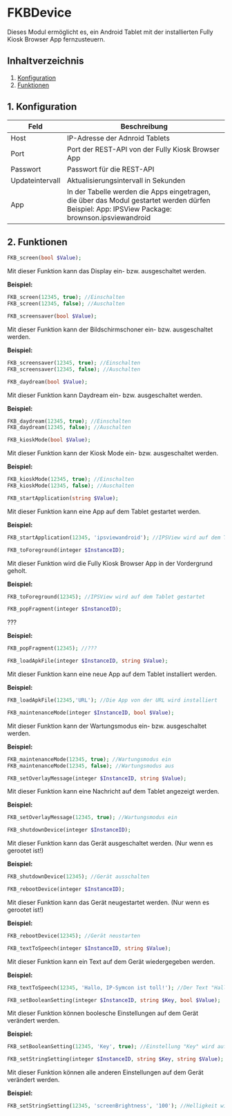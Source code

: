 # FKBDevice
   Dieses Modul ermöglicht es, ein Android Tablet mit der installierten Fully Kiosk Browser App fernzusteuern.
     
   ## Inhaltverzeichnis
   1. [Konfiguration](#1-konfiguration)
   2. [Funktionen](#2-funktionen)
   
   ## 1. Konfiguration
   
   Feld | Beschreibung
   ------------ | ----------------
   Host | IP-Adresse der Adnroid Tablets
   Port | Port der REST-API von der Fully Kiosk Browser App
   Passwort | Passwort für die REST-API
   Updateintervall | Aktualisierungsintervall in Sekunden
   App | In der Tabelle werden die Apps eingetragen, die über das Modul gestartet werden dürfen Beispiel: App: IPSView Package: brownson.ipsviewandroid
   
   ## 2. Funktionen

   ```php
   FKB_screen(bool $Value);
   ```
   Mit dieser Funktion kann das Display ein- bzw. ausgeschaltet werden.
 
   **Beispiel:**
   ```php
   FKB_screen(12345, true); //Einschalten
   FKB_screen(12345, false); //Auschalten
   ```

   ```php
   FKB_screensaver(bool $Value);
   ```
   Mit dieser Funktion kann der Bildschirmschoner ein- bzw. ausgeschaltet werden.
 
   **Beispiel:**
   ```php
   FKB_screensaver(12345, true); //Einschalten
   FKB_screensaver(12345, false); //Auschalten
   ```

   ```php
   FKB_daydream(bool $Value);
   ```
   Mit dieser Funktion kann Daydream ein- bzw. ausgeschaltet werden.
 
   **Beispiel:**
   ```php
   FKB_daydream(12345, true); //Einschalten
   FKB_daydream(12345, false); //Auschalten
   ```

   ```php
   FKB_kioskMode(bool $Value);
   ```
   Mit dieser Funktion kann der Kiosk Mode ein- bzw. ausgeschaltet werden.
 
   **Beispiel:**
   ```php
   FKB_kioskMode(12345, true); //Einschalten
   FKB_kioskMode(12345, false); //Auschalten
   ```

   ```php
   FKB_startApplication(string $Value);
   ```
   Mit dieser Funktion kann eine App auf dem Tablet gestartet werden.
 
   **Beispiel:**
   ```php
   FKB_startApplication(12345, 'ipsviewandroid'); //IPSView wird auf dem Tablet gestartet
   ```

   ```php
   FKB_toForeground(integer $InstanceID);
   ```
   Mit dieser Funktion wird die Fully Kiosk Browser App in der Vordergrund geholt.
 
   **Beispiel:**
   ```php
   FKB_toForeground(12345); //IPSView wird auf dem Tablet gestartet
   ```

   ```php
   FKB_popFragment(integer $InstanceID);
   ```
   ???
 
   **Beispiel:**
   ```php
   FKB_popFragment(12345); //???
   ```

   ```php
   FKB_loadApkFile(integer $InstanceID, string $Value);
   ```
   Mit dieser Funktion kann eine neue App auf dem Tablet installiert werden.
 
   **Beispiel:**
   ```php
   FKB_loadApkFile(12345,'URL'); //Die App von der URL wird installiert
   ```

   ```php
   FKB_maintenanceMode(integer $InstanceID, bool $Value);
   ```
   Mit dieser Funktion kann der Wartungsmodus ein- bzw. ausgeschaltet werden.
 
   **Beispiel:**
   ```php
   FKB_maintenanceMode(12345, true); //Wartungsmodus ein
   FKB_maintenanceMode(12345, false); //Wartungsmodus aus
   ```

   ```php
   FKB_setOverlayMessage(integer $InstanceID, string $Value);
   ```
   Mit dieser Funktion kann eine Nachricht auf dem Tablet angezeigt werden.
 
   **Beispiel:**
   ```php
   FKB_setOverlayMessage(12345, true); //Wartungsmodus ein
   ```

   ```php
   FKB_shutdownDevice(integer $InstanceID);
   ```
   Mit dieser Funktion kann das Gerät ausgeschaltet werden. (Nur wenn es gerootet ist!)
 
   **Beispiel:**
   ```php
   FKB_shutdownDevice(12345); //Gerät ausschalten
   ```

   ```php
   FKB_rebootDevice(integer $InstanceID);
   ```
   Mit dieser Funktion kann das Gerät neugestartet werden. (Nur wenn es gerootet ist!)
 
   **Beispiel:**
   ```php
   FKB_rebootDevice(12345); //Gerät neustarten
   ```

   ```php
   FKB_textToSpeech(integer $InstanceID, string $Value);
   ```
   Mit dieser Funktion kann ein Text auf dem Gerät wiedergegeben werden.
 
   **Beispiel:**
   ```php
   FKB_textToSpeech(12345, 'Hallo, IP-Symcon ist toll!'); //Der Text "Hallo, IP-Symcon ist toll!" wird auf dem Gerät wiedergegeben.
   ```

   ```php
   FKB_setBooleanSetting(integer $InstanceID, string $Key, bool $Value);
   ```
   Mit dieser Funktion können boolesche Einstellungen auf dem Gerät verändert werden.
 
   **Beispiel:**
   ```php
   FKB_setBooleanSetting(12345, 'Key', true); //Einstellung "Key" wird auf true gesetzt
   ```

   ```php
   FKB_setStringSetting(integer $InstanceID, string $Key, string $Value);
   ```
   Mit dieser Funktion können alle anderen Einstellungen auf dem Gerät verändert werden.
 
   **Beispiel:**
   ```php
   FKB_setStringSetting(12345, 'screenBrightness', '100'); //Helligkeit wird auf 100 gesetzt
   ```